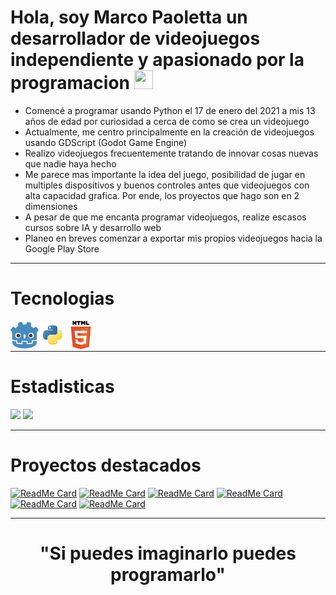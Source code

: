 # Hola, soy Marco Paoletta un desarrollador de videojuegos independiente y apasionado por la programacion <img src="https://user-images.githubusercontent.com/1303154/88677602-1635ba80-d120-11ea-84d8-d263ba5fc3c0.gif" width="30px" height="30px">

- Comencé a programar usando Python el 17 de enero del 2021 a mis 13 años de edad por curiosidad a cerca de como se crea un videojuego  
- Actualmente, me centro principalmente en la creación de videojuegos usando GDScript (Godot Game Engine)
- Realizo videojuegos frecuentemente tratando de innovar cosas nuevas que nadie haya hecho
- Me parece mas importante la idea del juego, posibilidad de jugar en multiples dispositivos y buenos controles antes que videojuegos con alta capacidad grafica. Por ende, los proyectos que hago son en 2 dimensiones
- A pesar de que me encanta programar videojuegos, realize escasos cursos sobre IA y desarrollo web
- Planeo en breves comenzar a exportar mis propios videojuegos hacia la Google Play Store

---

# Tecnologias
<img align="left" width="45" src="https://raw.githubusercontent.com/github/explore/80688e429a7d4ef2fca1e82350fe8e3517d3494d/topics/godot/godot.png">
<img align="left" width ="45px" src="https://raw.githubusercontent.com/github/explore/80688e429a7d4ef2fca1e82350fe8e3517d3494d/topics/python/python.png">
<img align="left" width ="45px" src="https://raw.githubusercontent.com/github/explore/80688e429a7d4ef2fca1e82350fe8e3517d3494d/topics/html/html.png">

<br/>
<br/>

---
# Estadisticas
<img height="180em" src= "https://github-readme-stats-eight-theta.vercel.app/api/top-langs/?username=MarcoPaoletta&layout=compact&langs_count=8&theme=tokyonight">
<img height="180em" src="https://github-readme-stats.vercel.app/api?username=MarcoPaoletta&&show_icons=true&theme=cobalt" height = 150>

---

# Proyectos destacados
[![ReadMe Card](https://github-readme-stats.vercel.app/api/pin/?username=MarcoPaoletta&repo=Dictionaries-Save-Load&theme=react)](https://github.com/MarcoPaoletta/Dictionaries-Save-Load)
[![ReadMe Card](https://github-readme-stats.vercel.app/api/pin/?username=MarcoPaoletta&repo=Touch&theme=react)](https://github.com/MarcoPaoletta/Touch)
[![ReadMe Card](https://github-readme-stats.vercel.app/api/pin/?username=MarcoPaoletta&repo=PlatformerComplete&theme=react)](https://github.com/MarcoPaoletta/PlatformerComplete)
[![ReadMe Card](https://github-readme-stats.vercel.app/api/pin/?username=MarcoPaoletta&repo=WaveShooter&theme=react)](https://github.com/MarcoPaoletta/WaveShooter)
[![ReadMe Card](https://github-readme-stats.vercel.app/api/pin/?username=MarcoPaoletta&repo=GitHubRepositoryGUIDE&theme=react)](https://github.com/MarcoPaoletta/GitHubRepositoryGUIDE)
[![ReadMe Card](https://github-readme-stats.vercel.app/api/pin/?username=MarcoPaoletta&repo=CatchEmAll&theme=react)](https://github.com/MarcoPaoletta/CatchEmAll)

---

<h1 align="center">
   "Si puedes imaginarlo puedes programarlo"
<h1/>
